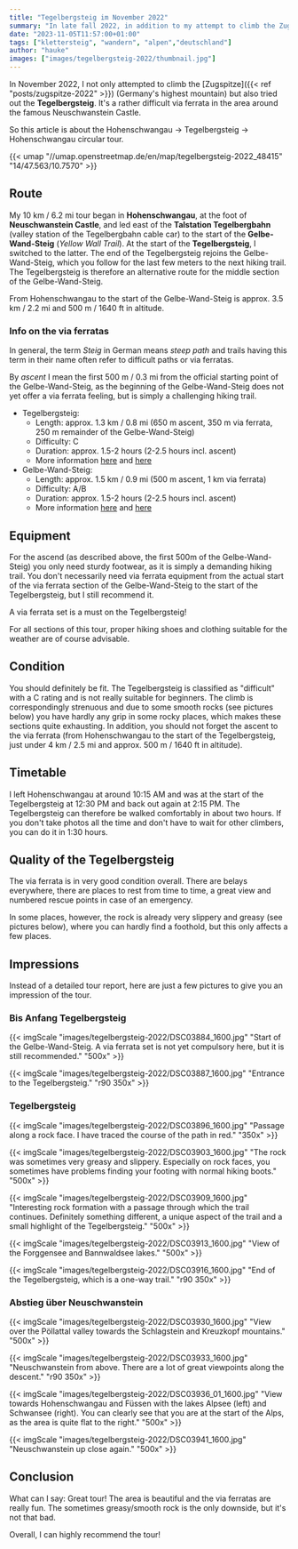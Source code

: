 ```yaml
---
title: "Tegelbergsteig im November 2022"
summary: "In late fall 2022, in addition to my attempt to climb the Zugspitze, I tried out the Tegelbergsteig via ferrata near Neuschwanstein Castle. The Tegelbergsteig is challenging, but it's definitely worth it!"
date: "2023-11-05T11:57:00+01:00"
tags: ["klettersteig", "wandern", "alpen","deutschland"]
author: "hauke"
images: ["images/tegelbergsteig-2022/thumbnail.jpg"]
---
```


In November 2022, I not only attempted to climb the [Zugspitze]({{< ref "posts/zugspitze-2022" >}}) (Germany's highest mountain) but also tried out the **Tegelbergsteig**.
It's a rather difficult via ferrata in the area around the famous Neuschwanstein Castle.

So this article is about the Hohenschwangau → Tegelbergsteig → Hohenschwangau circular tour.

{{< umap "//umap.openstreetmap.de/en/map/tegelbergsteig-2022_48415" "14/47.563/10.7570" >}}

## Route

My 10 km / 6.2 mi tour began in **Hohenschwangau**, at the foot of **Neuschwanstein Castle**, and led east of the **Talstation Tegelbergbahn** (valley station of the Tegelbergbahn cable car) to the start of the **Gelbe-Wand-Steig** (*Yellow Wall Trail*).
At the start of the **Tegelbergsteig**, I switched to the latter.
The end of the Tegelbergsteig rejoins the Gelbe-Wand-Steig, which you follow for the last few meters to the next hiking trail.
The Tegelbergsteig is therefore an alternative route for the middle section of the Gelbe-Wand-Steig.

From Hohenschwangau to the start of the Gelbe-Wand-Steig is approx. 3.5 km / 2.2 mi and 500 m / 1640 ft in altitude.

### Info on the via ferratas

In general, the term *Steig* in German means *steep path* and trails having this term in their name often refer to difficult paths or via ferratas.

By *ascent* I mean the first 500 m / 0.3 mi from the official starting point of the Gelbe-Wand-Steig, as the beginning of the Gelbe-Wand-Steig does not yet offer a via ferrata feeling, but is simply a challenging hiking trail.

* Tegelbergsteig:
	* Length: approx. 1.3 km / 0.8 mi (650 m ascent, 350 m via ferrata, 250 m remainder of the Gelbe-Wand-Steig)
	* Difficulty: C
	* Duration: approx. 1.5-2 hours (2-2.5 hours incl. ascent)
	* More information [here](https://www.via-ferrata.de/klettersteige/topo/klettersteig-tegelberg-tegelbergsteig) and [here](https://www.bergsteigen.com/touren/klettersteig/tegelbergsteig-klettersteig-tegelberg/)
* Gelbe-Wand-Steig:  
	* Length: approx. 1.5 km / 0.9 mi (500 m ascent, 1 km via ferrata)
	* Difficulty: A/B
	* Duration: approx. 1.5-2 hours (2-2.5 hours incl. ascent)
	* More information [here](https://www.via-ferrata.de/klettersteige/topo/klettersteig-gelbe-wand) and [here](https://www.bergsteigen.com/touren/klettersteig/gelbe-wand-steig-klettersteig/)

## Equipment

For the ascend (as described above, the first 500m of the Gelbe-Wand-Steig) you only need sturdy footwear, as it is simply a demanding hiking trail.
You don't necessarily need via ferrata equipment from the actual start of the via ferrata section of the Gelbe-Wand-Steig to the start of the Tegelbergsteig, but I still recommend it.

A via ferrata set is a must on the Tegelbergsteig!

For all sections of this tour, proper hiking shoes and clothing suitable for the weather are of course advisable.

## Condition

You should definitely be fit.
The Tegelbergsteig is classified as "difficult" with a C rating and is not really suitable for beginners.
The climb is correspondingly strenuous and due to some smooth rocks (see pictures below) you have hardly any grip in some rocky places, which makes these sections quite exhausting.
In addition, you should not forget the ascent to the via ferrata (from Hohenschwangau to the start of the Tegelbergsteig, just under 4 km / 2.5 mi and approx. 500 m / 1640 ft in altitude).

## Timetable

I left Hohenschwangau at around 10:15 AM and was at the start of the Tegelbergsteig at 12:30 PM and back out again at 2:15 PM.
The Tegelbergsteig can therefore be walked comfortably in about two hours.
If you don't take photos all the time and don't have to wait for other climbers, you can do it in 1:30 hours.

## Quality of the Tegelbergsteig

The via ferrata is in very good condition overall.
There are belays everywhere, there are places to rest from time to time, a great view and numbered rescue points in case of an emergency.

In some places, however, the rock is already very slippery and greasy (see pictures below), where you can hardly find a foothold, but this only affects a few places.

## Impressions

Instead of a detailed tour report, here are just a few pictures to give you an impression of the tour.

### Bis Anfang Tegelbergsteig

{{< imgScale "images/tegelbergsteig-2022/DSC03884_1600.jpg" "Start of the Gelbe-Wand-Steig. A via ferrata set is not yet compulsory here, but it is still recommended." "500x" >}}

{{< imgScale "images/tegelbergsteig-2022/DSC03887_1600.jpg" "Entrance to the Tegelbergsteig." "r90 350x" >}}

### Tegelbergsteig

{{< imgScale "images/tegelbergsteig-2022/DSC03896_1600.jpg" "Passage along a rock face. I have traced the course of the path in red." "350x" >}}

{{< imgScale "images/tegelbergsteig-2022/DSC03903_1600.jpg" "The rock was sometimes very greasy and slippery. Especially on rock faces, you sometimes have problems finding your footing with normal hiking boots." "500x" >}}

{{< imgScale "images/tegelbergsteig-2022/DSC03909_1600.jpg" "Interesting rock formation with a passage through which the trail continues. Definitely something different, a unique aspect of the trail and a small highlight of the Tegelbergsteig." "500x" >}}

{{< imgScale "images/tegelbergsteig-2022/DSC03913_1600.jpg" "View of the Forggensee and Bannwaldsee lakes." "500x" >}}

{{< imgScale "images/tegelbergsteig-2022/DSC03916_1600.jpg" "End of the Tegelbergsteig, which is a one-way trail." "r90 350x" >}}

### Abstieg über Neuschwanstein

{{< imgScale "images/tegelbergsteig-2022/DSC03930_1600.jpg" "View over the Pöllattal valley towards the Schlagstein and Kreuzkopf mountains." "500x" >}}

{{< imgScale "images/tegelbergsteig-2022/DSC03933_1600.jpg" "Neuschwanstein from above. There are a lot of great viewpoints along the descent." "r90 350x" >}}

{{< imgScale "images/tegelbergsteig-2022/DSC03936_01_1600.jpg" "View towards Hohenschwangau and Füssen with the lakes Alpsee (left) and Schwansee (right). You can clearly see that you are at the start of the Alps, as the area is quite flat to the right." "500x" >}}

{{< imgScale "images/tegelbergsteig-2022/DSC03941_1600.jpg" "Neuschwanstein up close again." "500x" >}}

## Conclusion

What can I say: Great tour!
The area is beautiful and the via ferratas are really fun.
The sometimes greasy/smooth rock is the only downside, but it's not that bad.

Overall, I can highly recommend the tour!